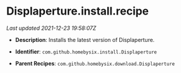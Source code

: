 # Displaperture.install.recipe

_Last updated 2021-12-23 19:58:07Z_

- **Description**: Installs the latest version of Displaperture.

- **Identifier**: `com.github.homebysix.install.Displaperture`

- **Parent Recipes**: `com.github.homebysix.download.Displaperture`